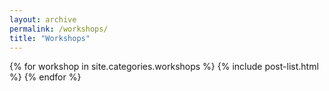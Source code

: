 ```yaml
---
layout: archive
permalink: /workshops/
title: "Workshops"
---
```


<div class="tiles">
{% for workshop in site.categories.workshops %}
	{% include post-list.html %}
{% endfor %}
</div><!-- /.tiles -->